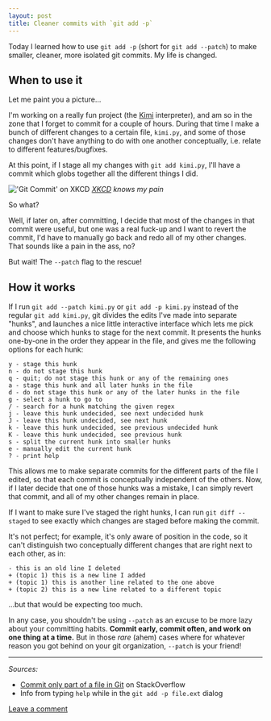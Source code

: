 ```yaml
---
layout: post
title: Cleaner commits with `git add -p`
---
```


Today I learned how to use `git add -p` (short for `git add --patch`) to make smaller, cleaner, more isolated git commits. My life is changed.

## When to use it

Let me paint you a picture...

I'm working on a really fun project (the [Kimi](https://github.com/vakila/kimi) interpreter), and am so in the zone that I forget to commit for a couple of hours.
During that time I make a bunch of different changes to a certain file, `kimi.py`, and some of those changes don't have anything to do with one another conceptually, i.e. relate to different features/bugfixes.

At this point, if I stage all my changes with `git add kimi.py`, I'll have a commit which globs together all the different things I did.

!['Git Commit' on XKCD](https://imgs.xkcd.com/comics/git_commit.png)
*[XKCD](https://imgs.xkcd.com/comics/git_commit.png) knows my pain*

So what?

Well, if later on, after committing, I decide that most of the changes in that commit were useful, but one was a real fuck-up and I want to revert the commit, I'd have to manually go back and redo all of my other changes.
That sounds like a pain in the ass, no?

But wait! The `--patch` flag to the rescue!

## How it works

If I run `git add --patch kimi.py` or `git add -p kimi.py` instead of the regular `git add kimi.py`, git divides the edits I've made into separate "hunks", and launches a nice little interactive interface which lets me pick and choose which hunks to stage for the next commit. It presents the hunks one-by-one in the order they appear in the file, and gives me the following options for each hunk:

    y - stage this hunk
    n - do not stage this hunk
    q - quit; do not stage this hunk or any of the remaining ones
    a - stage this hunk and all later hunks in the file
    d - do not stage this hunk or any of the later hunks in the file
    g - select a hunk to go to
    / - search for a hunk matching the given regex
    j - leave this hunk undecided, see next undecided hunk
    J - leave this hunk undecided, see next hunk
    k - leave this hunk undecided, see previous undecided hunk
    K - leave this hunk undecided, see previous hunk
    s - split the current hunk into smaller hunks
    e - manually edit the current hunk
    ? - print help

This allows me to make separate commits for the different parts of the file I edited, so that each commit is conceptually independent of the others. Now, if I later decide that one of those hunks was a mistake, I can simply revert that commit, and all of my other changes remain in place.

If I want to make sure I've staged the right hunks, I can run `git diff --staged` to see exactly which changes are staged before making the commit.

It's not perfect; for example, it's only aware of position in the code, so it can't distinguish two conceptually different changes that are right next to each other, as in:

    - this is an old line I deleted
    + (topic 1) this is a new line I added
    + (topic 1) this is another line related to the one above
    + (topic 2) this is a new line related to a different topic
    
...but that would be expecting too much.

In any case, you shouldn't be using `--patch` as an excuse to be more lazy about your committing habits. **Commit early, commit often, and work on one thing at a time.** But in those *rare* (ahem) cases  where for whatever reason you got behind on your git organization, `--patch` is your friend!

---
*Sources:*

* [Commit only part of a file in Git](http://stackoverflow.com/questions/1085162/commit-only-part-of-a-file-in-git) on StackOverflow
* Info from typing `help` while in the `git add -p file.ext` dialog


<a href="{{post.id}}" data-disqus-identifier="{{post.id}}">Leave a comment</a>

